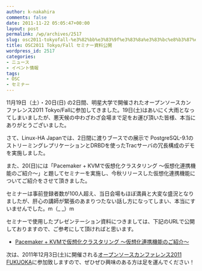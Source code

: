 ```yaml
---
author: k-nakahira
comments: false
date: 2011-11-22 05:05:47+00:00
layout: post
permalink: /wp/archives/2517
slug: osc2011-tokyofall-%e3%82%bb%e3%83%9f%e3%83%8a%e3%83%bc%e8%b3%87%e6%96%99%e5%85%ac%e9%96%8b
title: OSC2011 Tokyo/Fall セミナー資料公開
wordpress_id: 2517
categories:
- ニュース
- イベント情報
tags:
- OSC
- セミナー
---
```


11月19日（土）・20日(日) の2日間、明星大学で開催されたオープンソースカンファレンス2011 Tokyo/Fallに参加してきました。19日(土)はあいにく大雨となってしまいましたが、悪天候の中わざわざ会場まで足をお運び頂いた皆様、本当にありがとうございました。

さて、Linux-HA Japanでは、2日間に渡りブースでの展示で PostgreSQL-9.1のストリーミングレプリケーションとDRBDを使ったTracサーバの冗長構成のデモを実施しました。

また、20(日)には「Pacemaker + KVMで仮想化クラスタリング ～仮想化連携機能のご紹介～」と題してセミナーを実施し、今秋リリースした仮想化連携機能についてご紹介をさせて頂きました。

セミナーは事前登録者数が100人超え、当日会場もほぼ満員と大変な盛況となりましたが、肝心の講師が緊張のあまりつたない話し方になってしまい、本当にすいませんでした。m（_ _）m

セミナーで使用したプレゼンテーション資料につきましては、下記のURLで公開しておりますので、ご参考にして頂ければと思います。



	
  * [Pacemaker + KVMで仮想化クラスタリング ～仮想化連携機能のご紹介～](http://sourceforge.jp/projects/linux-ha/docs/OSC2011Tokyo_Fall_20111120/ja/2/OSC2011Tokyo_Fall_20111120.pdf)


次は、2011年12月3日(土)に開催される[オープンソースカンファレンス2011 FUKUOKA](http://www.ospn.jp/osc2011-fukuoka/)に参加致しますので、ぜひぜひ興味のある方は足を運んでください！

